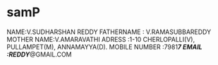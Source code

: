 # samP
NAME:V.SUDHARSHAN REDDY
FATHERNAME : V.RAMASUBBAREDDY
MOTHER NAME:V.AMARAVATHI
ADRESS :1-10
        CHERLOPALLI(V),
        PULLAMPET(M),
        ANNAMAYYA(D).
MOBILE NUMBER :7981*****7
EMAIL  :REDDY*****@GMAIL.COM
